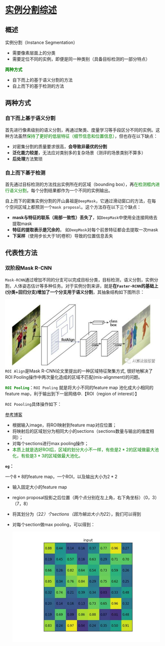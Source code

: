 # <a href="https://cloud.tencent.com/developer/article/1594076?from=article.detail.1594081">实例分割综述</a>

## 概述

实例分割（Instance Segmentation）

- 需要像素层面上的分类
- 需要定位不同的实例，即便是同一种类别（具备目标检测的一部分特点）

<span style="color:green">**两种方式**</span>

- 自下而上的基于语义分割的方法
- 自上而下的基于检测的方法

## 两种方式

### 自下而上基于语义分割

首先进行像素级别的语义分割，再通过聚类、度量学习等手段区分不同的实例。这种方法虽然<span style="color:green">保持了更好的低层特征（细节信息和位置信息）</span>，但也存在以下缺点：

- 对密集分割的质量要求很高，**会导致非最优的分割**
- **泛化能力较差**，无法应对类别多的复杂场景（测评的场景类别不算多）
- **后处理**方法繁琐

### 自上而下基于检测

首先通过目标检测的方法找出实例所在的区域（bounding box），再<span style="color:green">在检测框内进行语义分割</span>，每个分割结果都作为一个不同的实例输出。

自上而下的密集实例分割的开山鼻祖是`DeepMask`，它通过滑动窗口的方法，在每个空间区域上都预测一个`mask proposal`。这个方法存在以下三个缺点：

- **mask与特征的联系（局部一致性）丢失了**，如`DeepMask`中使用全连接网络去提取mask
- **特征的提取表示是冗余的**， 如`DeepMask`对每个前景特征都会去提取一次mask
- **下采样**（使用步长大于1的卷积）导致的位置信息丢失

## 代表性方法

### 双阶段Mask R-CNN

`Mask-RCNN`通过增加不同的分支可以完成目标分类，目标检测，语义分割，实例分割，人体姿态估计等多种任务。对于实例分割来讲，就是**在`Faster-RCNN`的基础上(分类+回归分支)增加了一个分支用于语义分割**，其抽象结构如下图所示：

<img src="../../../pics/CV_blog/instance segment/mask_r-cnn.jpeg" style="float:left">

`ROI Align`是Mask R-CNN论文里提出的一种区域特征聚集方式, 很好地解决了ROI Pooling操作中两次量化造成的区域不匹配(mis-alignment)的问题。

<span style="color:green">**`ROI Pooling`**</span>：`ROI Pooling` 就是将大小不同的feature map 池化成大小相同的feature map，利于输出到下一层网络中.【ROI（region of interest）】

`ROI Poooling`具体操作如下：

<a href="https://blog.csdn.net/weixin_44638957/article/details/97144418?utm_medium=distribute.pc_relevant_t0.none-task-blog-BlogCommendFromMachineLearnPai2-1.control&depth_1-utm_source=distribute.pc_relevant_t0.none-task-blog-BlogCommendFromMachineLearnPai2-1.control">参考博客</a>

- 根据输入image，将ROI映射到feature map对应位置；
- 将映射后的区域划分为相同大小的sections（sections数量与输出的维度相同）；
- 对每个sections进行max pooling操作；
- <span style="color:green">本质上就是选好ROI后，区域的划分大小不一样，有些是$2*2$的区域做最大池化，有些是$3*3$的区域做最大池化。</span>

**`eg`：**

一个$8 * 8$的feature map，一个ROI，以及输出大小为$2*2$

- 输入固定大小的feature map

- region proposal投影之后位置（两个点分别在左上角，右下角坐标）（0，3）（7，8）

- 将其划分为（2*2）个sections（因为输出大小为2*2），我们可以得到

- 对每个section做max pooling，可以得到：

  <img src="../../../pics/CV_blog/instance segment/ROI_Pooling.webp" style="float:left">

